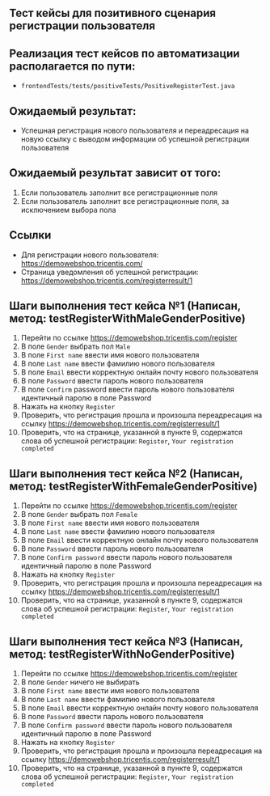 ## Тест кейсы для позитивного сценария регистрации пользователя

## Реализация тест кейсов по автоматизации располагается по пути:

- `frontendTests/tests/positiveTests/PositiveRegisterTest.java`

## Ожидаемый результат:

- Успешная регистрация нового пользователя и переадресация на новую ссылку
  с выводом информации об успешной регистрации пользователя

## Ожидаемый результат зависит от того:

1) Если пользователь заполнит все регистрационные поля
2) Если пользователь заполнит все регистрационные поля, за исключением выбора пола

## Ссылки

- Для регистрации нового пользователя: https://demowebshop.tricentis.com/
- Страница уведомления об успешной регистрации: https://demowebshop.tricentis.com/registerresult/1

## Шаги выполнения тест кейса №1 (Написан, метод: testRegisterWithMaleGenderPositive)

1) Перейти по ссылке https://demowebshop.tricentis.com/register
2) В поле `Gender` выбрать пол `Male`
3) В поле `First name` ввести имя нового пользователя
4) В поле `Last name` ввести фамилию нового пользователя
5) В поле `Email` ввести корректную онлайн почту нового пользователя
6) В поле `Password` ввести пароль нового пользователя
7) В поле `Confirm` password ввести пароль нового пользователя идентичный паролю в поле Password
8) Нажать на кнопку `Register`
9) Проверить, что регистрация прошла и произошла переадресация на ссылку
   https://demowebshop.tricentis.com/registerresult/1
10) Проверить, что на странице, указанной в пункте 9,
    содержатся слова об успешной регистрации: `Register`,
    `Your registration completed`

## Шаги выполнения тест кейса №2 (Написан, метод: testRegisterWithFemaleGenderPositive)

1) Перейти по ссылке https://demowebshop.tricentis.com/register
2) В поле `Gender` выбрать пол `Female`
3) В поле `First name` ввести имя нового пользователя
4) В поле `Last name` ввести фамилию нового пользователя
5) В поле `Email` ввести корректную онлайн почту нового пользователя
6) В поле `Password` ввести пароль нового пользователя
7) В поле `Confirm password` ввести пароль нового пользователя идентичный паролю в поле Password
8) Нажать на кнопку `Register`
9) Проверить, что регистрация прошла и произошла переадресация на ссылку
   https://demowebshop.tricentis.com/registerresult/1
10) Проверить, что на странице, указанной в пункте 9,
    содержатся слова об успешной регистрации: `Register`,
    `Your registration completed`

## Шаги выполнения тест кейса №3 (Написан, метод: testRegisterWithNoGenderPositive)

1) Перейти по ссылке https://demowebshop.tricentis.com/register
2) В поле `Gender` ничего не выбирать
3) В поле `First name` ввести имя нового пользователя
4) В поле `Last name` ввести фамилию нового пользователя
5) В поле `Email` ввести корректную онлайн почту нового пользователя
6) В поле `Password` ввести пароль нового пользователя
7) В поле `Confirm password` ввести пароль нового пользователя идентичный паролю в поле Password
8) Нажать на кнопку `Register`
9) Проверить, что регистрация прошла и произошла переадресация на ссылку
   https://demowebshop.tricentis.com/registerresult/1
10) Проверить, что на странице, указанной в пункте 9,
    содержатся слова об успешной регистрации: `Register`,
    `Your registration completed`